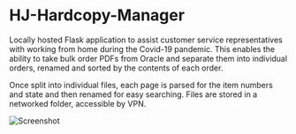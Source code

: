 # HJ-Hardcopy-Manager

Locally hosted Flask application to assist customer service representatives with working from home during the Covid-19 pandemic. This enables the ability to take bulk order PDFs from Oracle and separate them into individual orders, renamed and sorted by the contents of each order.  

Once split into individual files, each page is parsed for the item numbers and state and then renamed for easy searching. Files are stored in a networked folder, accessible by VPN.

![Screenshot](https://i.imgur.com/TZ1D3UU.png)
